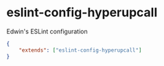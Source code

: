# eslint-config-hyperupcall

Edwin's ESLint configuration

```json
{
	"extends": ["eslint-config-hyperupcall"]
}
```
